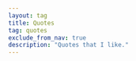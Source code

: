 ```yaml
---
layout: tag
title: Quotes
tag: quotes
exclude_from_nav: true
description: "Quotes that I like."
---
```

